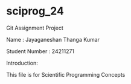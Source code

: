 # sciprog_24

Git Assignment Project

Name : Jayaganeshan Thanga Kumar

Student Number : 24211271

Introduction:

This file is for Scientific Programming Concepts
